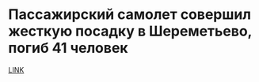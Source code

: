 # Пассажирский самолет совершил жесткую посадку в Шереметьево, погиб 41 человек 



[LINK](https://varlamov.ru/3425746.html)